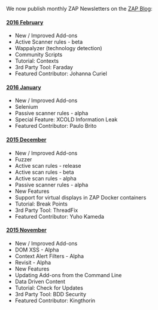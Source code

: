 We now publish monthly ZAP Newsletters on the [ZAP Blog](http://zaproxy.blogspot.com/):

####  [2016 February](http://zaproxy.blogspot.co.uk/2016/02/zap-newsletter-2016-february.html)
* New / Improved Add-ons
 * Active Scanner rules - beta
 * Wappalyzer (technology detection)
 * Community Scripts
* Tutorial: Contexts
* 3rd Party Tool: Faraday
* Featured Contributor: Johanna Curiel

####  [2016 January](http://zaproxy.blogspot.co.uk/2016/01/zap-newsletter-2016-january.html)
* New / Improved Add-ons
 * Selenium
 * Passive scanner rules - alpha
* Special Feature: XCOLD Information Leak
* Featured Contributor: Paulo Brito

####  [2015 December](http://zaproxy.blogspot.co.uk/2015/12/zap-newsletter-2015-december.html)
* New / Improved Add-ons
 * Fuzzer
 * Active scan rules - release
 * Active scan rules - beta
 * Active scan rules - alpha
 * Passive scanner rules - alpha
* New Features
 * Support for virtual displays in ZAP Docker containers
* Tutorial: Break Points
* 3rd Party Tool: ThreadFix
* Featured Contributor: Yuho Kameda

####  [2015 November](http://zaproxy.blogspot.com/2015/11/zap-newsletter-2015-november.html)
* New / Improved Add-ons
 * DOM XSS - Alpha
 * Context Alert Filters - Alpha
 * Revisit - Alpha
* New Features
 * Updating Add-ons from the Command Line
 * Data Driven Content
* Tutorial: Check for Updates
* 3rd Party Tool: BDD Security
* Featured Contributor: Kingthorin
